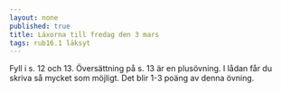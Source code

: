 ```yaml
---
layout: none
published: true
title: Läxorna till fredag den 3 mars
tags: rub16.1 läksyt
---
```

Fyll i s. 12 och 13. Översättning på s. 13 är en plusövning. I lådan får du skriva så mycket som möjligt. Det blir 1-3 poäng av denna övning.
